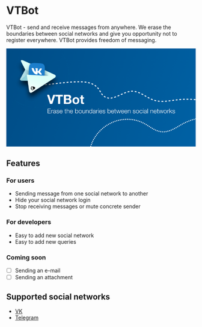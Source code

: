 # VTBot

VTBot - send and receive messages from anywhere. We erase the boundaries between social networks and give you opportunity not to register everywhere. VTBot provides freedom of messaging. 

![Cover](https://github.com/farhit1/vtbot/blob/master/pics/cover.png)

## Features
### For users
- Sending message from one social network to another
- Hide your social network login
- Stop receiving messages or mute concrete sender

### For developers
- Easy to add new social network
- Easy to add new queries

### Coming soon
- [ ] Sending an e-mail
- [ ] Sending an attachment

## Supported social networks
- [VK](https://vk.com/vtbot)
- [Telegram](http://t.me/vtbot_bot)
